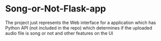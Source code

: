 # Song-or-Not-Flask-app
The project just represents the Web interface for a application which has Python API (not included in the repo) which determines if the uploaded audio file is song or not and other features on the UI

